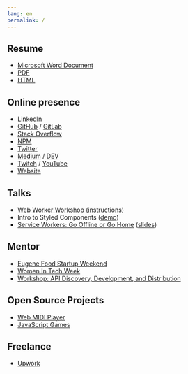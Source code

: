 ```yaml
---
lang: en
permalink: /
---
```


## Resume

- [Microsoft Word Document](https://yvesgurcan.com/resume.docx)
- [PDF](https://yvesgurcan.com/resume.pdf)
- [HTML](https://stackoverflow.com/cv/yvesgurcan)

## Online presence

- [LinkedIn](https://linkedin.com/in/yvesgurcan)
- [GitHub](https://github.com/yvesgurcan) / [GitLab](https://gitlab.com/yvesgurcan)
- [Stack Overflow](https://stackoverflow.com/users/11439562/yves-gurcan)
- [NPM](https://www.npmjs.com/~yvesgurcan)
- [Twitter](https://twitter.com/yvesgurcan)
- [Medium](https://medium.com/@yvesgurcan) / [DEV](https://dev.to/yvesgurcan)
- [Twitch](https://www.twitch.tv/yves_gurcan/videos) / [YouTube](https://www.youtube.com/channel/UCmNgbt5GFQfdwPOKaJ-NHYw/videos)
- [Website](https://yvesgurcan.com/)

## Talks

- [Web Worker Workshop](https://www.meetup.com/Elm-Eug/events/gnzgkryzpbcb/) ([instructions](https://github.com/yvesgurcan/workers/tree/master/workshop))
- Intro to Styled Components ([demo](https://styled.yvesgurcan.com/))
- [Service Workers: Go Offline or Go Home](https://www.meetup.com/eugenewebdevs/events/261941044/) ([slides](https://slides.com/yvesgurcan/sw#/))

## Mentor

- [Eugene Food Startup Weekend](http://communities.techstars.com/usa/eugene/startup-weekend/14837)
- [Women In Tech Week](https://redefiningwomenintech.com/event/women-in-tech-week-oct-21-25)
- [Workshop: API Discovery, Development, and Distribution](https://www.meetup.com/eugenewebdevs/events/260157602/)

## Open Source Projects

- [Web MIDI Player](https://midi.yvesgurcan.com)
- [JavaScript Games](https://games.yvesgurcan.com)

## Freelance

- [Upwork](https://www.upwork.com/o/profiles/users/~01597447d3d6d1ea57/)
